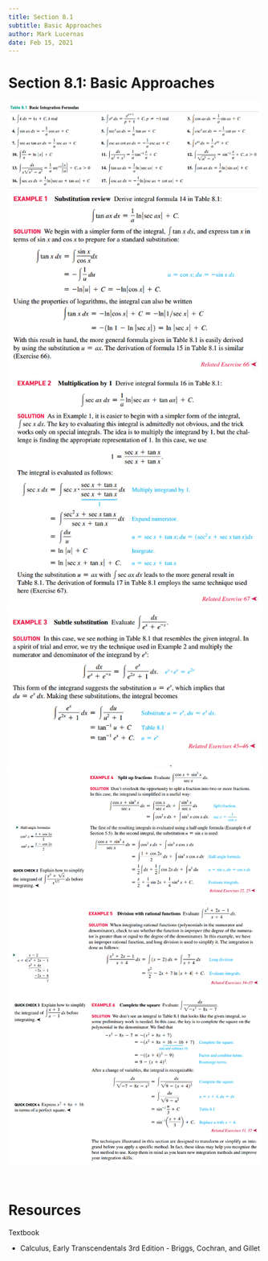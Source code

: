 ```yaml
---
title: Section 8.1
subtitle: Basic Approaches
author: Mark Lucernas
date: Feb 15, 2021
---
```



# Section 8.1: Basic Approaches

![Table 8.1](../../../../../files/winter-2021/MATH-151/notes/ch-8/sec_8-1_table-1.png)
![Example 1](../../../../../files/winter-2021/MATH-151/notes/ch-8/sec_8-1_example-1.png)
![Example 2](../../../../../files/winter-2021/MATH-151/notes/ch-8/sec_8-1_example-2.png)
![Example 3](../../../../../files/winter-2021/MATH-151/notes/ch-8/sec_8-1_example-3.png)
![Example 4](../../../../../files/winter-2021/MATH-151/notes/ch-8/sec_8-1_example-4.png)
![Example 5](../../../../../files/winter-2021/MATH-151/notes/ch-8/sec_8-1_example-5.png)
![Example 6](../../../../../files/winter-2021/MATH-151/notes/ch-8/sec_8-1_example-6.png)

<br>

# Resources

Textbook

+ Calculus, Early Transcendentals 3rd Edition - Briggs, Cochran, and Gillet
